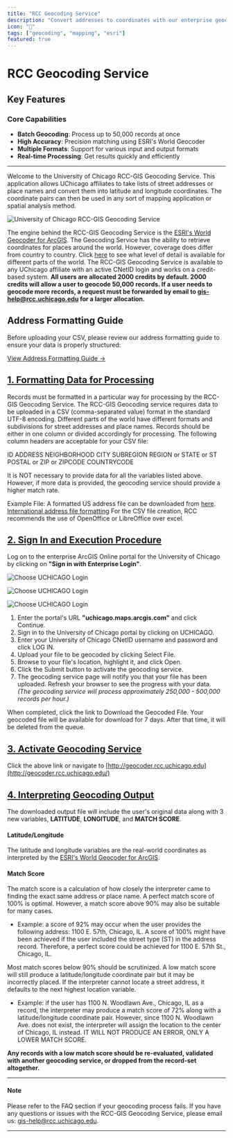 ```yaml
---
title: "RCC Geocoding Service"
description: "Convert addresses to coordinates with our enterprise geocoding solution"
icon: "📍"
tags: ["geocoding", "mapping", "esri"]
featured: true
---
```


# RCC Geocoding Service

## Key Features

### Core Capabilities
- **Batch Geocoding**: Process up to 50,000 records at once
- **High Accuracy**: Precision matching using ESRI's World Geocoder
- **Multiple Formats**: Support for various input and output formats
- **Real-time Processing**: Get results quickly and efficiently

---

Welcome to the University of Chicago RCC-GIS Geocoding Service. This application allows UChicago affiliates to take lists of street addresses or place names and convert them into latitude and longitude coordinates. The coordinate pairs can then be used in any sort of mapping application or spatial analysis method.

![University of Chicago RCC-GIS Geocoding Service](/images/geocoding/summaryofresponsesforweb.png)

The engine behind the RCC-GIS Geocoding Service is the [ESRI's World Geocoder for ArcGIS](http://www.esri.com/data/find-data/worldgeocoder). The Geocoding Service has the ability to retrieve coordinates for places around the world. However, coverage does differ from country to country. Click [here](https://developers.arcgis.com/rest/geocode/api-reference/geocode-coverage.htm) to see what level of detail is available for different parts of the world. The RCC-GIS Geocoding Service is available to any UChicago affiliate with an active CNetID login and works on a credit-based system. **All users are allocated 2000 credits by default. 2000 credits will allow a user to geocode 50,000 records. If a user needs to geocode more records, a request must be forwarded by email to [gis-help@rcc.uchicago.edu](mailto:gis-help@rcc.uchicago.edu) for a larger allocation.**

## Address Formatting Guide

Before uploading your CSV, please review our address formatting guide to ensure your data is properly structured:

[View Address Formatting Guide →](/services/geocoding-demo)

## [1. Formatting Data for Processing](https://gis.rcc.uchicago.edu/content/rcc-gis-geocoding-service#1)

Records must be formatted in a particular way for processing by the RCC-GIS Geocoding Service. The RCC-GIS Geocoding service requires data to be uploaded in a CSV (comma-separated value) format in the standard UTF-8 encoding. Different parts of the world have different formats and subdivisions for street addresses and place names. Records should be either in one column or divided accordingly for processing. The following column headers are acceptable for your CSV file:

ID
ADDRESS
NEIGHBORHOOD
CITY
SUBREGION
REGION or STATE or ST
POSTAL or ZIP or ZIPCODE
COUNTRYCODE

It is NOT necessary to provide data for all the variables listed above. However, if more data is provided, the geocoding service should provide a higher match rate.

Example File: A formatted US address file can be downloaded from [here](/images/geocoding/example_us_address.csv "example file"). 
[International address file formatting](https://www.notion.so/rccgis/International-address-file-bed388ad2beb47a49a6f5cc510f8ccf9) 
For the CSV file creation, RCC recommends the use of OpenOffice or LibreOffice over excel.

## [2\. Sign In and Execution Procedure](https://gis.rcc.uchicago.edu/content/rcc-gis-geocoding-service#link2)

Log on to the enterprise ArcGIS Online portal for the University of Chicago by clicking on **"Sign in with Enterprise Login"**.

![Choose UCHICAGO Login](/images/geocoding/step1.jpg)

![Choose UCHICAGO Login](/images/geocoding/step2.jpg)

![Choose UCHICAGO Login](/images/geocoding/step3.jpg)

1. Enter the portal's URL **"uchicago.maps.arcgis.com"** and click Continue.
2. Sign in to the University of Chicago portal by clicking on UCHICAGO.
3. Enter your University of Chicago CNetID username and password and click LOG IN.
4. Upload your file to be geocoded by clicking Select File.
5. Browse to your file's location, highlight it, and click Open.
6. Click the Submit button to activate the geocoding service.
7. The geocoding service page will notify you that your file has been uploaded. Refresh your browser to see the progress with your data. _(The geocoding service will process approximately 250,000 - 500,000 records per hour.)_

When completed, click the link to Download the Geocoded File. Your geocoded file will be available for download for 7 days. After that time, it will be deleted from the queue.

## [3\. Activate Geocoding Service](https://geocoder.rcc.uchicago.edu/)

Click the above link or navigate to [http://geocoder.rcc.uchicago.edu](http://geocoder.rcc.uchicago.edu/)

## [4\. Interpreting Geocoding Output](https://gis.rcc.uchicago.edu/content/rcc-gis-geocoding-service#collapseFour)

The downloaded output file will include the user's original data along with 3 new variables, **LATITUDE**, **LONGITUDE**, and **MATCH SCORE**.

#### Latitude/Longitude

The latitude and longitude variables are the real-world coordinates as interpreted by the [ESRI's World Geocoder for ArcGIS](http://www.esri.com/data/find-data/worldgeocoder).

#### Match Score

The match score is a calculation of how closely the interpreter came to finding the exact same address or place name. A perfect match score of 100% is optimal. However, a match score above 90% may also be suitable for many cases.

- Example: a score of 92% may occur when the user provides the following address: 1100 E. 57th, Chicago, IL. A score of 100% might have been achieved if the user included the street type (ST) in the address record. Therefore, a perfect score could be achieved for 1100 E. 57th St., Chicago, IL.

Most match scores below 90% should be scrutinized. A low match score will still produce a latitude/longitude coordinate pair but it may be incorrectly placed. If the interpreter cannot locate a street address, it defaults to the next highest location variable.

- Example: if the user has 1100 N. Woodlawn Ave., Chicago, IL as a record, the interpreter may produce a match score of 72% along with a latitude/longitude coordinate pair. However, since 1100 N. Woodlawn Ave. does not exist, the interpreter will assign the location to the center of Chicago, IL instead. IT WILL NOT PRODUCE AN ERROR, ONLY A LOWER MATCH SCORE.

**Any records with a low match score should be re-evaluated, validated with another geocoding service, or dropped from the record-set altogether.**

---

#### Note

Please refer to the FAQ section if your geocoding process fails. If you have any questions or issues with the RCC-GIS Geocoding Service, please email us: [gis-help@rcc.uchicago.edu](mailto:gis-help@rcc.uchicago.edu?Subject=Question%20regarding%20RCC-GIS%20Geocoding%20Service).

---